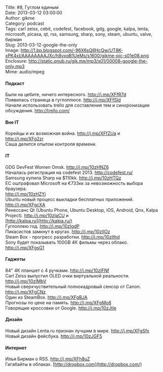 Title: #8, Гуглом единым  
Date: 2013-03-12 03:00:00  
Author: gikme  
Category: podcast  
Tags: carl zeiss, cebit, codefest, facebook, gdg, google, kalpa, lenta, microsoft, picasa, qt, rss, samsung, sharp, sony, steam, ubuntu, valve, бирман  
Slug: 2013-03-12-google-the-only  
Image: http://1.bp.blogspot.com/-96X6sQ6HcQw/UT8K-xPK4xI/AAAAAAAAJXc/h8vxqB1UeMs/s1600/gikme-pic-s01e08.png  
Enclosure: http://static.qnub.ru/gik.me/mp3/s01/00008-google-the-only.mp3  
Mime: audio/mpeg

#### Подкаст

Были на цебите, ничего интересного. <http://j.mp/XFfR7d>  
Появилась страница в гуглоплюсе. <http://j.mp/XFfSId>  
Начали использовать trello для составления тем и синхронизации  
обсуждения. <http://trello.com/>

#### Вне IT

Корейцы и их возможная война. <http://j.mp/XFfZUa> и  
<http://j.mp/XFg2zr>  
Саша делится опытом контроля времени.

#### IT

GDG DevFest Women Omsk. <http://j.mp/10zHNZ6>  
Началась регистрация на codefest 2013. <http://codefest.ru/>  
Samsung купила Sharp на \$110kk. <http://j.mp/10zHTQz>  
ЕС оштрафовал Microsoft на €733кк за невозможность выбора браузера.  
<http://j.mp/10zHZYj>  
Ubuntu новый процесс выкладки бесплатных приложений.  
<http://j.mp/XFgcXA>  
Ренессанс Qt (Ubuntu Phone, Ubuntu Desktop, iOS, Android, Qnx, Kalpa  
Project). <http://j.mp/10zIaCU> и  
[http://kalpa.ru](http://kalpa.ru/)  
Гуглоплею год. <http://j.mp/10zIgdP>  
Пикасистов замкнут в кругах. <http://j.mp/10zIlOz>  
Steam Box - прогресс разработки. <http://j.mp/10zIthd>  
Sony будет показывать 100GB 4К фильмы через облако.  
<http://j.mp/XFgsG1>

#### Гаджеты

84" 4К планшет с 4 ручками. <http://j.mp/10zIFNf>  
Carl Zeiss выпустил OLED очки виртуальной реальности.  
<http://j.mp/10zIMbV>  
Новый сверхчуствительный полнокадровый сенсор от Canon.  
<http://j.mp/XFgCNz>  
Один из SteamBox. <http://j.mp/XFgBJA>  
Прогнозы по цене на память. <http://j.mp/XFgMo8>  
Говорящие кроссовки от Google. <http://j.mp/10zJtle>

#### Дизайн

Новый дизайн Lenta.ru признан лучшим в мире. <http://j.mp/XFgSfx>  
Новый дизайн фейсбука. <http://j.mp/10zJGF5>

#### Интернет

Илья Бирман о RSS. <http://j.mp/XFh8uZ>  
Гигабайты в облаках. [http://dropbox.com](http://dropbox.com/)
